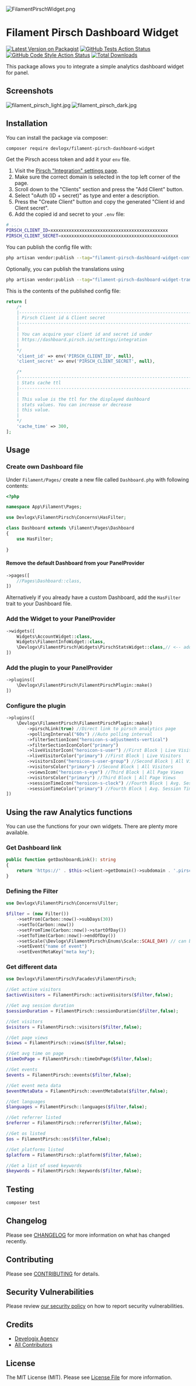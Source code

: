 ![FilamentPirschWidget.png](./art/FilamentPirschWidget.png)
# Filament Pirsch Dashboard Widget

[![Latest Version on Packagist](https://img.shields.io/packagist/v/devlogx/filament-pirsch-dashboard-widget.svg?style=flat-square)](https://packagist.org/packages/devlogx/filament-pirsch-dashboard-widget)
[![GitHub Tests Action Status](https://img.shields.io/github/actions/workflow/status/devlogx/filament-pirsch-dashboard-widget/run-tests.yml?branch=main&label=tests&style=flat-square)](https://github.com/devlogx/filament-pirsch-dashboard-widget/actions?query=workflow%3Arun-tests+branch%3Amain)
[![GitHub Code Style Action Status](https://img.shields.io/github/actions/workflow/status/devlogx/filament-pirsch-dashboard-widget/fix-php-code-styling.yml?branch=main&label=code%20style&style=flat-square)](https://github.com/devlogx/filament-pirsch-dashboard-widget/actions?query=workflow%3A"Fix+PHP+code+styling"+branch%3Amain)
[![Total Downloads](https://img.shields.io/packagist/dt/devlogx/filament-pirsch-dashboard-widget.svg?style=flat-square)](https://packagist.org/packages/devlogx/filament-pirsch-dashboard-widget)

This package allows you to integrate a simple analytics dashboard widget for panel.

## Screenshots
![filament_pirsch_light.jpg](./art/filament_pirsch_light.jpg)
![filament_pirsch_dark.jpg](./art/filament_pirsch_dark.jpg)

## Installation

You can install the package via composer:

```bash
composer require devlogx/filament-pirsch-dashboard-widget
```

Get the Pirsch access token and add it your `env` file.
1. Visit the [Pirsch "Integration" settings page](https://dashboard.pirsch.io/settings/integration).
2. Make sure the correct domain is selected in the top left corner of the page.
3. Scroll down to the "Clients" section and press the "Add Client" button.
4. Select "oAuth (ID + secret)" as type and enter a description.
5. Press the "Create Client" button and copy the generated "Client id and Client secret".
6. Add the copied id and secret to your `.env` file:

```bash
# ...
PIRSCH_CLIENT_ID=xxxxxxxxxxxxxxxxxxxxxxxxxxxxxxxxxxxxxxxxxxxxx
PIRSCH_CLIENT_SECRET=xxxxxxxxxxxxxxxxxxxxxxxxxxxxxxxxxxxxxxxxxxxxx
```

You can publish the config file with:

```bash
php artisan vendor:publish --tag="filament-pirsch-dashboard-widget-config"
```

Optionally, you can publish the translations using

```bash
php artisan vendor:publish --tag="filament-pirsch-dashboard-widget-translations"
```

This is the contents of the published config file:

```php
return [
    /*
    |--------------------------------------------------------------------------
    | Pirsch Client id & Client secret
    |--------------------------------------------------------------------------
    |
    | You can acquire your client id and secret id under
    | https://dashboard.pirsch.io/settings/integration
    |
    */    
    'client_id' => env('PIRSCH_CLIENT_ID', null),
    'client_secret' => env('PIRSCH_CLIENT_SECRET', null),

    /*
    |--------------------------------------------------------------------------
    | Stats cache ttl
    |--------------------------------------------------------------------------
    |
    | This value is the ttl for the displayed dashboard
    | stats values. You can increase or decrease 
    | this value.
    |
    */    
    'cache_time' => 300,
];
```

## Usage

### Create own Dashboard file
Under `Filament/Pages/` create a new file called `Dashboard.php` with following contents:
```php
<?php

namespace App\Filament\Pages;

use Devlogx\FilamentPirsch\Concerns\HasFilter;

class Dashboard extends \Filament\Pages\Dashboard
{
    use HasFilter;
    
}
```

#### Remove the default Dashboard from your PanelProvider
```php
->pages([
    //Pages\Dashboard::class,
])
```
Alternatively if you already have a custom Dashboard, add the `HasFilter` trait to your Dashboard file.

### Add the Widget to your PanelProvider
```php
->widgets([
    Widgets\AccountWidget::class,
    Widgets\FilamentInfoWidget::class,
    \Devlogx\FilamentPirsch\Widgets\PirschStatsWidget::class,// <-- add this widget
])
```

### Add the plugin to your PanelProvider
```php
->plugins([
    \Devlogx\FilamentPirsch\FilamentPirschPlugin::make()
])
```

### Configure the plugin
```php
->plugins([
    \Devlogx\FilamentPirsch\FilamentPirschPlugin::make()
        ->pirschLink(true) //Direct link to pirsch analytics page
        ->pollingInterval("60s") //Auto polling interval
        ->filterSectionIcon("heroicon-s-adjustments-vertical")
        ->filterSectionIconColor("primary")
        ->liveVisitorIcon("heroicon-s-user") //First Block | Live Visitors
        ->liveVisitorColor("primary") //First Block | Live Visitors
        ->visitorsIcon("heroicon-s-user-group") //Second Block | All Visitors
        ->visitorsColor("primary") //Second Block | All Visitors
        ->viewsIcom("heroicon-s-eye") //Third Block | All Page Views
        ->visitorsColor("primary") //Third Block | All Page Views
        ->sessionTimeIcon("heroicon-s-clock") //Fourth Block | Avg. Session Time
        ->sessionTimeColor("primary") //Fourth Block | Avg. Session Time
])
```

## Using the raw Analytics functions
You can use the functions for your own widgets. There are plenty more available.

### Get Dashboard link
```php
public function getDashboardLink(): string
{
    return 'https://' . $this->client->getDomain()->subdomain . '.pirsch.io';
}
```

### Defining the Filter
```php
use Devlogx\FilamentPirsch\Concerns\Filter;

$filter = (new Filter())
    ->setFrom(Carbon::now()->subDays(30))
    ->setTo(Carbon::now())
    ->setFromTime(Carbon::now()->startOfDay())
    ->setToTime(Carbon::now()->endOfDay())
    ->setScale(\Devlogx\FilamentPirsch\Enums\Scale::SCALE_DAY) // can be 'SCALE_DAY', 'SCALE_MONTH', 'SCALE_WEEK' or 'SCALE_YEAR'
    ->setEvent("name of event")
    ->setEventMetaKey("meta key");
```

### Get different data
```php
use Devlogx\FilamentPirsch\Facades\FilamentPirsch;

//Get active visitors
$activeVisitors = FilamentPirsch::activeVisitors($filter,false);

//Get avg session duration
$sessionDuration = FilamentPirsch::sessionDuration($filter,false);

//Get visitors
$visitors = FilamentPirsch::visitors($filter,false);

//Get page views
$views = FilamentPirsch::views($filter,false);

//Get avg time on page
$timeOnPage = FilamentPirsch::timeOnPage($filter,false);

//Get events
$events = FilamentPirsch::events($filter,false);

//Get event meta data
$eventMetaData = FilamentPirsch::eventMetaData($filter,false);

//Get languages
$languages = FilamentPirsch::languages($filter,false);

//Get referrer listed
$referrer = FilamentPirsch::referrer($filter,false);

//Get os listed
$os = FilamentPirsch::os($filter,false);

//Get platforms listed
$platform = FilamentPirsch::platform($filter,false);

//Get a list of used keywords
$keywords = FilamentPirsch::keywords($filter,false);
```


## Testing

```bash
composer test
```

## Changelog

Please see [CHANGELOG](CHANGELOG.md) for more information on what has changed recently.

## Contributing

Please see [CONTRIBUTING](.github/CONTRIBUTING.md) for details.

## Security Vulnerabilities

Please review [our security policy](../../security/policy) on how to report security vulnerabilities.

## Credits

- [Develogix Agency](https://github.com/devlogx)
- [All Contributors](../../contributors)

## License

The MIT License (MIT). Please see [License File](LICENSE.md) for more information.
